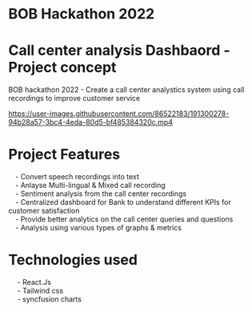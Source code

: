 # BOB Hackathon 2022

# Call center analysis Dashbaord - Project concept

BOB hackathon 2022 - Create a call center analystics system using call recordings to improve customer service

https://user-images.githubusercontent.com/86522183/191300278-94b28a57-3bc4-4eda-80d5-bf485384320c.mp4

# Project Features
&emsp;- Convert speech recordings into text<br> 
&emsp;- Anlayse Multi-lingual & Mixed call recording<br>
&emsp;- Sentiment analysis from the call center recordings<br>
&emsp;- Centralized dashboard for Bank to understand different KPIs for customer satisfaction<br>
&emsp;- Provide better analytics on the call center queries and questions<br>
&emsp;- Analysis using various types of graphs & metrics

# Technologies used<br>
&emsp; - React.Js<br>
&emsp; - Tailwind css<br>
&emsp; - syncfusion charts<br>

